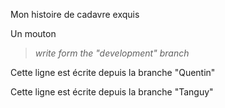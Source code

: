 Mon histoire de cadavre exquis

Un mouton

> *write form the "development" branch*

Cette ligne est écrite depuis la branche "Quentin"

Cette ligne est écrite depuis la branche "Tanguy"
